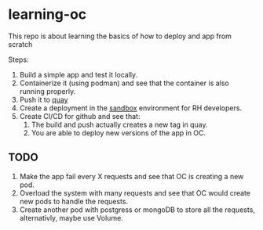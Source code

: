 # learning-oc
This repo is about learning the basics of how to deploy and app from scratch

Steps:
1. Build a simple app and test it locally.
2. Containerize it (using podman) and see that the container is also running properly.
3. Push it to [quay](quay.io)
4. Create a deployment in the [sandbox](https://console.redhat.com/openshift/sandbox) environment for RH developers. 
5. Create CI/CD for github and see that:
    1. The build and push actually creates a new tag in quay.
    2. You are able to deploy new versions of the app in OC.


## TODO
1. Make the app fail every X requests and see that OC is creating a new pod.
2. Overload the system with many requests and see that OC would create new pods to handle the requests.
3. Create another pod with postgress or mongoDB to store all the requests, alternativly, maybe use Volume.